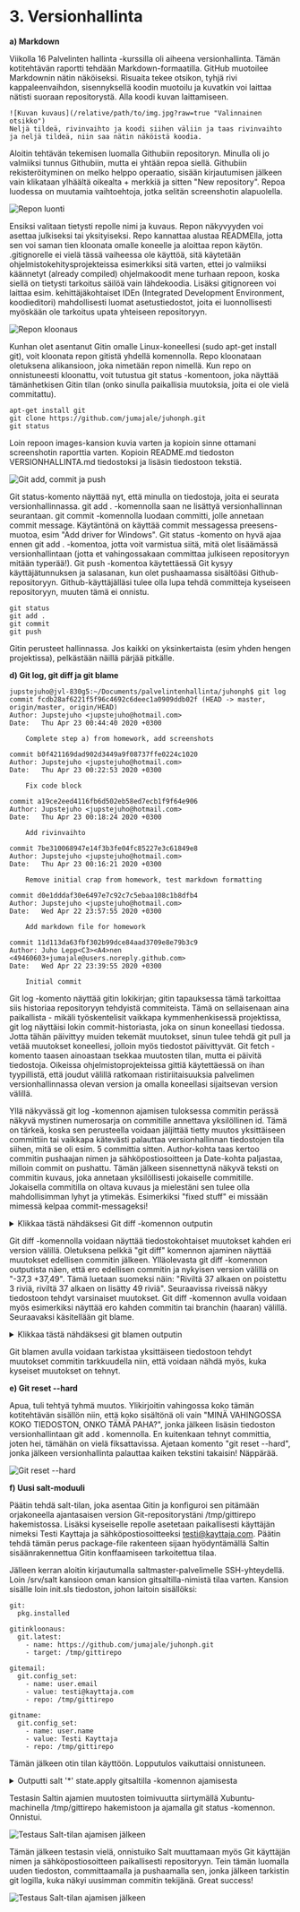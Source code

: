 # 3. Versionhallinta

**a) Markdown**

Viikolla 16 Palvelinten hallinta -kurssilla oli aiheena versionhallinta. Tämän kotitehtävän raportti tehdään Markdown-formaatilla. GitHub muotoilee Markdownin nätin näköiseksi. Risuaita tekee otsikon, tyhjä rivi kappaleenvaihdon, sisennyksellä koodin muotoilu ja kuvatkin voi laittaa nätisti suoraan repositorystä. Alla koodi kuvan laittamiseen.
~~~~
![Kuvan kuvaus](/relative/path/to/img.jpg?raw=true "Valinnainen otsikko")
Neljä tildeä, rivinvaihto ja koodi siihen väliin ja taas rivinvaihto ja neljä tildeä, niin saa nätin näköistä koodia.
~~~~
Aloitin tehtävän tekemisen luomalla Githubiin repositoryn. Minulla oli jo valmiiksi tunnus Githubiin, mutta ei yhtään repoa siellä. Githubiin rekisteröityminen on melko helppo operaatio, sisään kirjautumisen jälkeen vain klikataan ylhäältä oikealta + merkkiä ja sitten "New repository". Repoa luodessa on muutamia vaihtoehtoja, jotka selitän screenshotin alapuolella.

![Repon luonti](/images/21-reponluonti.png?raw=true "Repon luonti Githubissa")

Ensiksi valitaan tietysti repolle nimi ja kuvaus. Repon näkyvyyden voi asettaa julkiseksi tai yksityiseksi. Repo kannattaa alustaa READMElla, jotta sen voi saman tien kloonata omalle koneelle ja aloittaa repon käytön. .gitignorelle ei vielä tässä vaiheessa ole käyttöä, sitä käytetään ohjelmistokehitysprojekteissa esimerkiksi sitä varten, ettei jo valmiiksi käännetyt (already compiled) ohjelmakoodit mene turhaan repoon, koska siellä on tietysti tarkoitus säilöä vain lähdekoodia. Lisäksi gitignoreen voi laittaa esim. kehittäjäkohtaiset IDEn (Integrated Development Environment, koodieditori) mahdollisesti luomat asetustiedostot, joita ei luonnollisesti myöskään ole tarkoitus upata yhteiseen repositoryyn.

![Repon kloonaus](/images/22-gitkloonaus.png?raw=true "Repon kloonaus omalle koneelle")

Kunhan olet asentanut Gitin omalle Linux-koneellesi (sudo apt-get install git), voit kloonata repon gitistä yhdellä komennolla. Repo kloonataan oletuksena alikansioon, joka nimetään repon nimellä. Kun repo on onnistuneesti kloonattu, voit tutustua git status -komentoon, joka näyttää tämänhetkisen Gitin tilan (onko sinulla paikallisia muutoksia, joita ei ole vielä commitattu).

~~~~
apt-get install git
git clone https://github.com/jumajale/juhonph.git
git status
~~~~

Loin repoon images-kansion kuvia varten ja kopioin sinne ottamani screenshotin raporttia varten. Kopioin README.md tiedoston VERSIONHALLINTA.md tiedostoksi ja lisäsin tiedostoon tekstiä.

![Git add, commit ja push](/images/23-gitpushaus.png?raw=true "Git add, commit ja push")

Git status-komento näyttää nyt, että minulla on tiedostoja, joita ei seurata versionhallinnassa. git add . -komennolla saan ne lisättyä versionhallinnan seurantaan. git commit -komennolla luodaan committi, jolle annetaan commit message. Käytäntönä on käyttää commit messagessa preesens-muotoa, esim "Add driver for Windows". Git status -komento on hyvä ajaa ennen git add . -komentoa, jotta voit varmistua siitä, mitä olet lisäämässä versionhallintaan (jotta et vahingossakaan committaa julkiseen repositoryyn mitään typerää!). Git push -komentoa käytettäessä Git kysyy käyttäjätunnuksen ja salasanan, kun olet pushaamassa sisältöäsi Github-repositoryyn. Github-käyttäjälläsi tulee olla lupa tehdä committeja kyseiseen repositoryyn, muuten tämä ei onnistu.

~~~~
git status
git add .
git commit
git push
~~~~

Gitin perusteet hallinnassa. Jos kaikki on yksinkertaista (esim yhden hengen projektissa), pelkästään näillä pärjää pitkälle.

**d) Git log, git diff ja git blame**

~~~~
jupstejuho@jvl-830g5:~/Documents/palvelintenhallinta/juhonph$ git log
commit fcdb28af6221f5f96c4692c6deec1a0909ddb02f (HEAD -> master, origin/master, origin/HEAD)
Author: Jupstejuho <jupstejuho@hotmail.com>
Date:   Thu Apr 23 00:44:40 2020 +0300

    Complete step a) from homework, add screenshots

commit b0f421169dad902d3449a9f08737ffe0224c1020
Author: Jupstejuho <jupstejuho@hotmail.com>
Date:   Thu Apr 23 00:22:53 2020 +0300

    Fix code block

commit a19ce2eed4116fb6d502eb58ed7ecb1f9f64e906
Author: Jupstejuho <jupstejuho@hotmail.com>
Date:   Thu Apr 23 00:18:24 2020 +0300

    Add rivinvaihto

commit 7be310068947e14f3b3fe04fc85227e3c61849e8
Author: Jupstejuho <jupstejuho@hotmail.com>
Date:   Thu Apr 23 00:16:21 2020 +0300

    Remove initial crap from homework, test markdown formatting

commit d0e1dddaf30e6497e7c92c7c5ebaa108c1b8dfb4
Author: Jupstejuho <jupstejuho@hotmail.com>
Date:   Wed Apr 22 23:57:55 2020 +0300

    Add markdown file for homework

commit 11d113da63fbf302b99dce84aad3709e8e79b3c9
Author: Juho Lepp<C3><A4>nen <49460603+jumajale@users.noreply.github.com>
Date:   Wed Apr 22 23:39:55 2020 +0300

    Initial commit
~~~~

Git log -komento näyttää gitin lokikirjan; gitin tapauksessa tämä tarkoittaa siis historiaa repositoryyn tehdyistä commiteista. Tämä on sellaisenaan aina paikallista - mikäli työskentelisit vaikkapa kymmenhenkisessä projektissa, git log näyttäisi lokin commit-historiasta, joka on sinun koneellasi tiedossa. Jotta tähän päivittyy muiden tekemät muutokset, sinun tulee tehdä git pull ja vetää muutokset koneellesi, jolloin myös tiedostot päivittyvät. Git fetch -komento taasen ainoastaan tsekkaa muutosten tilan, mutta ei päivitä tiedostoja. Oikeissa ohjelmistoprojekteissa gittiä käytettäessä on ihan tyypillistä, että joudut välillä ratkomaan ristiriitaisuuksia palvelimen versionhallinnassa olevan version ja omalla koneellasi sijaitsevan version välillä.

Yllä näkyvässä git log -komennon ajamisen tuloksessa commitin perässä näkyvä mystinen numerosarja on commitille annettava yksilöllinen id. Tämä on tärkeä, koska sen perusteella voidaan jäljittää tietty muutos yksittäiseen committiin tai vaikkapa kätevästi palauttaa versionhallinnan tiedostojen tila siihen, mitä se oli esim. 5 committia sitten. Author-kohta taas kertoo commitin pushaajan nimen ja sähköpostiosoitteen ja Date-kohta paljastaa, milloin commit on pushattu. Tämän jälkeen sisennettynä näkyvä teksti on commitin kuvaus, joka annetaan yksilöllisesti jokaiselle commitille. Jokaisella commitilla on oltava kuvaus ja mielestäni sen tulee olla mahdollisimman lyhyt ja ytimekäs. Esimerkiksi "fixed stuff" ei missään mimessä kelpaa commit-messageksi!

<details>
  <summary>Klikkaa tästä nähdäksesi Git diff -komennon outputin</summary>

Kokeillaan spoiler-tägin käyttöä.

```
diff --git a/VERSIONHALLINTA.md b/VERSIONHALLINTA.md
index 9c569e9..7a68579 100644
--- a/VERSIONHALLINTA.md
+++ b/VERSIONHALLINTA.md
@@ -37,3 +37,49 @@ git push
 ~~~~
 
 Gitin perusteet hallinnassa. Jos kaikki on yksinkertaista (esim yhden hengen projektissa), pelkästään näillä pärjää pitkälle.
+
+**d) Git log, git diff ja git blame**
+
+~~~~
+jupstejuho@jvl-830g5:~/Documents/palvelintenhallinta/juhonph$ git log
+commit fcdb28af6221f5f96c4692c6deec1a0909ddb02f (HEAD -> master, origin/master, origin/HEAD)
+Author: Jupstejuho <jupstejuho@hotmail.com>
+Date:   Thu Apr 23 00:44:40 2020 +0300
+
+    Complete step a) from homework, add screenshots
+
+commit b0f421169dad902d3449a9f08737ffe0224c1020
+Author: Jupstejuho <jupstejuho@hotmail.com>
+Date:   Thu Apr 23 00:22:53 2020 +0300
+
+    Fix code block
+
+commit a19ce2eed4116fb6d502eb58ed7ecb1f9f64e906
+Author: Jupstejuho <jupstejuho@hotmail.com>
+Date:   Thu Apr 23 00:18:24 2020 +0300
+
+    Add rivinvaihto
+
+commit 7be310068947e14f3b3fe04fc85227e3c61849e8
+Author: Jupstejuho <jupstejuho@hotmail.com>
+Date:   Thu Apr 23 00:16:21 2020 +0300
+
+    Remove initial crap from homework, test markdown formatting
+
+commit d0e1dddaf30e6497e7c92c7c5ebaa108c1b8dfb4
+Author: Jupstejuho <jupstejuho@hotmail.com>
+Date:   Wed Apr 22 23:57:55 2020 +0300
+
+    Add markdown file for homework
+
+commit 11d113da63fbf302b99dce84aad3709e8e79b3c9
+Author: Juho Lepp<C3><A4>nen <49460603+jumajale@users.noreply.github.com>
+Date:   Wed Apr 22 23:39:55 2020 +0300
+
+    Initial commit
+~~~~
+
+Git log -komento näyttää gitin lokikirjan; gitin tapauksessa tämä tarkoittaa siis historiaa repositoryyn tehdyistä commiteista. Tämä on sellaisenaan aina paikallista - mikäli työskentelisit vaikkapa kymmenhenkisessä projektissa, git log näyttäisi lokin commit-historiasta, joka on sinun koneellasi tiedossa. Jotta tähän päivittyy muiden tekemät muutokset, sinun tulee tehdä git pull ja vetää muutokset koneellesi, jolloin myös tiedostot päivittyvät. Git fetch -komento taasen ainoastaan tsekkaa muutosten tilan, mutta ei päivitä tiedostoja. Oikeissa ohjelmistoprojekteissa gittiä käytettäessä on ihan tyypillistä, että joudut välillä ratkomaan ristiriitaisuuksia palvelimen versionhallinnassa olevan version ja omalla koneellasi sijaitsevan version välillä.
+
+Yllä näkyvässä git log -komennon ajamisen tuloksessa commitin perässä näkyvä mystinen numerosarja on commitille annettava yksilöllinen id. Tämä on tärkeä, koska sen perusteella voidaan jäljittää tietty muutos yksittäiseen committiin tai vaikkapa kätevästi palauttaa versionhallinnan tiedostojen tila siihen, mitä se oli esim. 5 committia sitten. Author-kohta taas kertoo commitin pushaajan nimen ja sähköpostiosoitteen ja Date-kohta paljastaa, milloin commit on pushattu. Tämän jälkeen sisennettynä näkyvä teksti on commitin kuvaus, joka annetaan yksilöllisesti jokaiselle commitille. Jokaisella commitilla on oltava kuvaus ja mielestäni sen tulee olla mahdollisimman lyhyt ja ytimekäs. Esimerkiksi "fixed stuff" ei missään mimessä kelpaa commit-messageksi!
+
```
</details>

Git diff -komennolla voidaan näyttää tiedostokohtaiset muutokset kahden eri version välillä. Oletuksena pelkkä "git diff" komennon ajaminen näyttää muutokset edellisen commitin jälkeen. Ylläolevasta git diff -komennon outputista näen, että ero edellisen commitin ja nykyisen version välillä on "-37,3 +37,49". Tämä luetaan suomeksi näin: "Riviltä 37 alkaen on poistettu 3 riviä, riviltä 37 alkaen on lisätty 49 riviä". Seuraavissa riveissä näkyy tiedostoon tehdyt varsinaiset muutokset. Git diff -komennon avulla voidaan myös esimerkiksi näyttää ero kahden commitin tai branchin (haaran) välillä. Seuraavaksi käsitellään git blame.

<details>
  <summary>Klikkaa tästä nähdäksesi git blamen outputin</summary>

```
jupstejuho@jvl-830g5:~/Documents/palvelintenhallinta/juhonph$ git blame README.md
^11d113d (Juho Lepp<C3><A4>nen 2020-04-22 23:39:55 +0300 1) # juhonph
^11d113d (Juho Lepp<C3><A4>nen 2020-04-22 23:39:55 +0300 2) Palvelinten hallintaa Saltilla
jupstejuho@jvl-830g5:~/Documents/palvelintenhallinta/juhonph$ git blame VERSIONHALLINTA.md
d0e1ddda (Jupstejuho 2020-04-22 23:57:55 +0300   1) # 3. Versionhallinta
d0e1ddda (Jupstejuho 2020-04-22 23:57:55 +0300   1) # 3. Versionhallinta
d0e1ddda (Jupstejuho 2020-04-22 23:57:55 +0300   2) 
7be31006 (Jupstejuho 2020-04-23 00:16:21 +0300   3) **a) Markdown**
a19ce2ee (Jupstejuho 2020-04-23 00:18:24 +0300   4) 

```
**Omittasin outputista paljon turhaa tekstiä pois, koska tarkoituksena on vain lyhyesti näyttää esimerkki siitä, mitä git blame tekee**
</details>

Git blamen avulla voidaan tarkistaa yksittäiseen tiedostoon tehdyt muutokset commitin tarkkuudella niin, että voidaan nähdä myös, kuka kyseiset muutokset on tehnyt.

**e) Git reset --hard**

Apua, tuli tehtyä tyhmä muutos. Ylikirjoitin vahingossa koko tämän kotitehtävän sisällön niin, että koko sisältönä oli vain "MINÄ VAHINGOSSA KOKO TIEDOSTON, ONKO TÄMÄ PAHA?", jonka jälkeen lisäsin tiedoston versionhallintaan git add . komennolla. En kuitenkaan tehnyt committia, joten hei, tämähän on vielä fiksattavissa. Ajetaan komento "git reset --hard", jonka jälkeen versionhallinta palauttaa kaiken tekstini takaisin! Näppärää.

![Git reset --hard](/images/24-gitresethard.png?raw=true "Git reset --hard")

**f) Uusi salt-moduuli**

Päätin tehdä salt-tilan, joka asentaa Gitin ja konfiguroi sen pitämään orjakoneella ajantasaisen version Git-repositorystäni /tmp/gittirepo hakemistossa. Lisäksi kyseiselle repolle asetetaan paikallisesti käyttäjän nimeksi Testi Kayttaja ja sähköpostiosoitteeksi testi@kayttaja.com. Päätin tehdä tämän perus package-file rakenteen sijaan hyödyntämällä Saltin sisäänrakennettua Gitin konffaamiseen tarkoitettua tilaa.

Jälleen kerran aloitin kirjautumalla saltmaster-palvelimelle SSH-yhteydellä. Loin /srv/salt kansioon oman kansion gitsaltilla-nimistä tilaa varten. Kansion sisälle loin init.sls tiedoston, johon laitoin sisällöksi: 


```
git:
  pkg.installed

gitinkloonaus:
  git.latest:
    - name: https://github.com/jumajale/juhonph.git
    - target: /tmp/gittirepo

gitemail:
  git.config_set:
    - name: user.email
    - value: testi@kayttaja.com
    - repo: /tmp/gittirepo

gitname:
  git.config_set:
    - name: user.name
    - value: Testi Kayttaja
    - repo: /tmp/gittirepo

```

Tämän jälkeen otin tilan käyttöön. Lopputulos vaikuttaisi onnistuneen.
<details>
  <summary>Outputti salt '*' state.apply gitsaltilla -komennon ajamisesta</summary>

```
root@jvl-saltmaster:~# salt '*' state.apply gitsaltilla
uusixubuntu:
----------
          ID: git
    Function: pkg.installed
      Result: True
     Comment: The following packages were installed/updated: git
     Started: 00:10:09.583648
    Duration: 6796.929 ms
     Changes:   
              ----------
              git:
                  ----------
                  new:
                      1:2.17.1-1ubuntu0.7
                  old:
              git-completion:
                  ----------
                  new:
                      1
                  old:
              git-core:
                  ----------
                  new:
                      1
                  old:
----------
          ID: gitinkloonaus
    Function: git.latest
        Name: https://github.com/jumajale/juhonph.git
      Result: True
     Comment: https://github.com/jumajale/juhonph.git cloned to /tmp/gittirepo
     Started: 00:10:16.403949
    Duration: 2242.736 ms
     Changes:   
              ----------
              new:
                  https://github.com/jumajale/juhonph.git => /tmp/gittirepo
              revision:
                  ----------
                  new:
                      63b1d6960385074d7c4acc226323fc9e32d1fdab
                  old:
                      None
----------
          ID: gitemail
    Function: git.config_set
        Name: user.email
      Result: True
     Comment: 'user.email' was added as 'testi@kayttaja.com'
     Started: 00:10:18.646903
    Duration: 23.562 ms
     Changes:   
              ----------
              user.email:
                  ----------
                  new:
                      - testi@kayttaja.com
                  old:
                      None
----------
          ID: gitname
    Function: git.config_set
        Name: user.name
      Result: True
     Comment: 'user.name' was added as 'Testi Kayttaja'
     Started: 00:10:18.670679
    Duration: 18.499 ms
     Changes:   
              ----------
              user.name:
                  ----------
                  new:
                      - Testi Kayttaja
                  old:
                      None

Summary for uusixubuntu
------------
Succeeded: 4 (changed=4)
Failed:    0
------------
Total states run:     4
Total run time:   9.082 s
```
</details>

Testasin Saltin ajamien muutosten toimivuutta siirtymällä Xubuntu-machinella /tmp/gittirepo hakemistoon ja ajamalla git status -komennon. Onnistui.

![Testaus Salt-tilan ajamisen jälkeen](/images/25-testaftersaltapply.png?raw=true "Testaus Salt-tilan ajamisen jälkeen")

Tämän jälkeen testasin vielä, onnistuiko Salt muuttamaan myös Git käyttäjän nimen ja sähköpostiosoitteen paikallisesti repositoryyn. Tein tämän luomalla uuden tiedoston, committaamalla ja pushaamalla sen, jonka jälkeen tarkistin git logilla, kuka näkyi uusimman commitin tekijänä. Great success!

![Testaus Salt-tilan ajamisen jälkeen](/images/26-testafterediting.png?raw=true "Testaus Salt-tilan ajamisen jälkeen")
